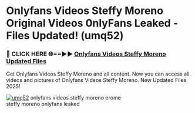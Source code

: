 # Onlyfans Videos Steffy Moreno Original Videos 0nlyFans Leaked - Files Updated! (umq52)

<h3>🔴 CLICK HERE 🌐==►► <a href="https://tinyurl.com/2jnfzry5" rel="nofollow">Onlyfans Videos Steffy Moreno Updated Files</a></h3>

Get Onlyfans Videos Steffy Moreno and all content. Now you can access all videos and pictures of Onlyfans Videos Steffy Moreno. New Updated Files 2025!

[![umq52](https://i.imgur.com/GyGTBgg.gif)](https://tinyurl.com/2jnfzry5)
onlyfans videos steffy moreno erome<br>
steffy moreno onlyfans leaked